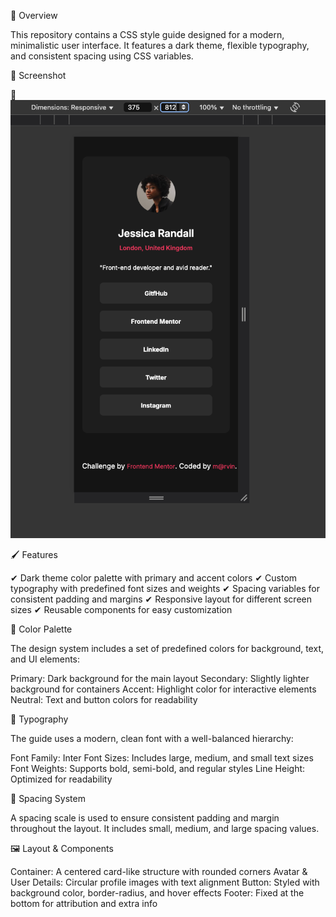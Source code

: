 📌 Overview

This repository contains a CSS style guide designed for a modern, minimalistic user interface. It features a dark theme, flexible typography, and consistent spacing using CSS variables.

📸 Screenshot

🔹 ![](./photos/mobile_screenshoot_375x812.jpg)

🖌️ Features

✔ Dark theme color palette with primary and accent colors
✔ Custom typography with predefined font sizes and weights
✔ Spacing variables for consistent padding and margins
✔ Responsive layout for different screen sizes
✔ Reusable components for easy customization

🎨 Color Palette

The design system includes a set of predefined colors for background, text, and UI elements:

Primary: Dark background for the main layout
Secondary: Slightly lighter background for containers
Accent: Highlight color for interactive elements
Neutral: Text and button colors for readability

🔡 Typography

The guide uses a modern, clean font with a well-balanced hierarchy:

Font Family: Inter
Font Sizes: Includes large, medium, and small text sizes
Font Weights: Supports bold, semi-bold, and regular styles
Line Height: Optimized for readability

📏 Spacing System

A spacing scale is used to ensure consistent padding and margin throughout the layout. It includes small, medium, and large spacing values.

🖼️ Layout & Components

Container: A centered card-like structure with rounded corners
Avatar & User Details: Circular profile images with text alignment
Button: Styled with background color, border-radius, and hover effects
Footer: Fixed at the bottom for attribution and extra info
